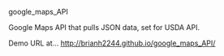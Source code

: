 google_maps_API

Google Maps API that pulls JSON data, set for USDA API.

Demo URL at... http://brianh2244.github.io/google_maps_API/